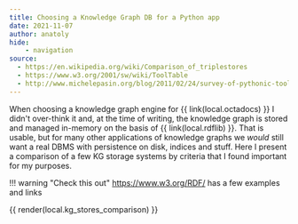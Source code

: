 ```yaml
---
title: Choosing a Knowledge Graph DB for a Python app
date: 2021-11-07
author: anatoly
hide:
    - navigation
source:
  - https://en.wikipedia.org/wiki/Comparison_of_triplestores
  - https://www.w3.org/2001/sw/wiki/ToolTable
  - http://www.michelepasin.org/blog/2011/02/24/survey-of-pythonic-tools-for-rdf-and-linked-data-programming/
---
```


When choosing a knowledge graph engine for {{ link(local.octadocs) }} I didn't over-think it and, at the time of writing, the knowledge graph is stored and managed in-memory on the basis of {{ link(local.rdflib) }}. That is usable, but for many other applications of knowledge graphs we *would* still want a real DBMS with persistence on disk, indices and stuff. Here I present a comparison of a few KG storage systems by criteria that I found important for my purposes.

!!! warning "Check this out"
    https://www.w3.org/RDF/ has a few examples and links

{{ render(local.kg_stores_comparison) }}
